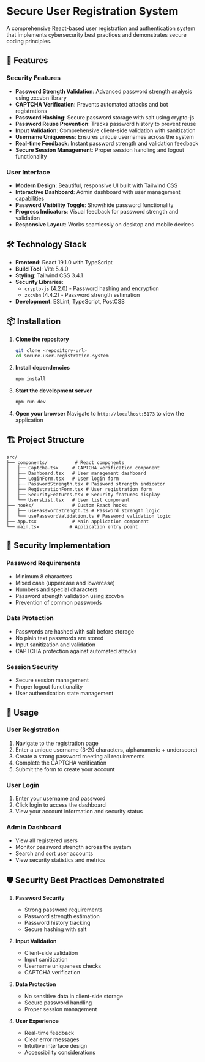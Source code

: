 # Secure User Registration System

A comprehensive React-based user registration and authentication system that implements cybersecurity best practices and demonstrates secure coding principles.

## 🚀 Features

### Security Features
- **Password Strength Validation**: Advanced password strength analysis using zxcvbn library
- **CAPTCHA Verification**: Prevents automated attacks and bot registrations
- **Password Hashing**: Secure password storage with salt using crypto-js
- **Password Reuse Prevention**: Tracks password history to prevent reuse
- **Input Validation**: Comprehensive client-side validation with sanitization
- **Username Uniqueness**: Ensures unique usernames across the system
- **Real-time Feedback**: Instant password strength and validation feedback
- **Secure Session Management**: Proper session handling and logout functionality

### User Interface
- **Modern Design**: Beautiful, responsive UI built with Tailwind CSS
- **Interactive Dashboard**: Admin dashboard with user management capabilities
- **Password Visibility Toggle**: Show/hide password functionality
- **Progress Indicators**: Visual feedback for password strength and validation
- **Responsive Layout**: Works seamlessly on desktop and mobile devices

## 🛠️ Technology Stack

- **Frontend**: React 19.1.0 with TypeScript
- **Build Tool**: Vite 5.4.0
- **Styling**: Tailwind CSS 3.4.1
- **Security Libraries**: 
  - `crypto-js` (4.2.0) - Password hashing and encryption
  - `zxcvbn` (4.4.2) - Password strength estimation
- **Development**: ESLint, TypeScript, PostCSS

## 📦 Installation

1. **Clone the repository**
   ```bash
   git clone <repository-url>
   cd secure-user-registration-system
   ```

2. **Install dependencies**
   ```bash
   npm install
   ```

3. **Start the development server**
   ```bash
   npm run dev
   ```

4. **Open your browser**
   Navigate to `http://localhost:5173` to view the application

## 🏗️ Project Structure

```
src/
├── components/          # React components
│   ├── Captcha.tsx     # CAPTCHA verification component
│   ├── Dashboard.tsx   # User management dashboard
│   ├── LoginForm.tsx   # User login form
│   ├── PasswordStrength.tsx # Password strength indicator
│   ├── RegistrationForm.tsx # User registration form
│   ├── SecurityFeatures.tsx # Security features display
│   └── UsersList.tsx   # User list component
├── hooks/              # Custom React hooks
│   ├── usePasswordStrength.ts # Password strength logic
│   └── usePasswordValidation.ts # Password validation logic
├── App.tsx             # Main application component
└── main.tsx           # Application entry point
```

## 🔐 Security Implementation

### Password Requirements
- Minimum 8 characters
- Mixed case (uppercase and lowercase)
- Numbers and special characters
- Password strength validation using zxcvbn
- Prevention of common passwords

### Data Protection
- Passwords are hashed with salt before storage
- No plain text passwords are stored
- Input sanitization and validation
- CAPTCHA protection against automated attacks

### Session Security
- Secure session management
- Proper logout functionality
- User authentication state management

## 🎯 Usage

### User Registration
1. Navigate to the registration page
2. Enter a unique username (3-20 characters, alphanumeric + underscore)
3. Create a strong password meeting all requirements
4. Complete the CAPTCHA verification
5. Submit the form to create your account

### User Login
1. Enter your username and password
2. Click login to access the dashboard
3. View your account information and security status

### Admin Dashboard
- View all registered users
- Monitor password strength across the system
- Search and sort user accounts
- View security statistics and metrics

## 🛡️ Security Best Practices Demonstrated

1. **Password Security**
   - Strong password requirements
   - Password strength estimation
   - Password history tracking
   - Secure hashing with salt

2. **Input Validation**
   - Client-side validation
   - Input sanitization
   - Username uniqueness checks
   - CAPTCHA verification

3. **Data Protection**
   - No sensitive data in client-side storage
   - Secure password handling
   - Proper session management

4. **User Experience**
   - Real-time feedback
   - Clear error messages
   - Intuitive interface design
   - Accessibility considerations
